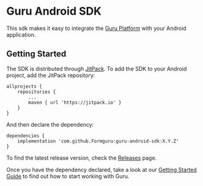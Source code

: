 # Guru Android SDK
This sdk makes it easy to integrate the [Guru Platform](https://www.getguru.ai/) with your Android application.

## Getting Started
The SDK is distributed through [JitPack](https://jitpack.io/). 
To add the SDK to your Android project, add the JitPack repository:
```
allprojects {
    repositories {
        ...
        maven { url 'https://jitpack.io' }
    }
}
```

And then declare the dependency:
```
dependencies {
    implementation 'com.github.Formguru:guru-android-sdk:X.Y.Z'
}
```
To find the latest release version, check the [Releases](https://github.com/Formguru/guru-android-sdk/releases) page.

Once you have the dependency declared, take a look at our 
[Getting Started Guide](https://blog.getguru.ai/get-started-with-guru-in-10-minutes-524b2a009be) 
to find out how to start working with Guru.